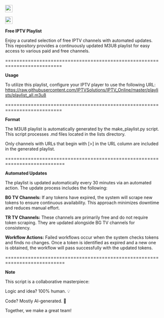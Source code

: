 
[<img src="https://hatscripts.github.io/circle-flags/flags/bg.svg" width="24">](lists/bulgaria.md)

[<img src="https://hatscripts.github.io/circle-flags/flags/tr.svg" width="24">](lists/turkey.md)

**Free IPTV Playlist**

Enjoy a curated selection of free IPTV channels with automated updates. 
This repository provides a continuously updated M3U8 playlist for easy access to various paid and free channels.

==========================================================================

**Usage**

To utilize this playlist, configure your IPTV player to use the following URL:
https://raw.githubusercontent.com/IPTVSolutions/IPTV_Online/master/playlists/playlist_all.m3u8

==========================================================================

**Format**

The M3U8 playlist is automatically generated by the make_playlist.py script. This script processes .md files located in the lists directory.

Only channels with URLs that begin with [>] in the URL column are included in the generated playlist.

===========================================================================

**Automated Updates**

The playlist is updated automatically every 30 minutes via an automated action. The update process includes the following:

  **BG TV Channels:** If any tokens have expired, the system will scrape new tokens to ensure continuous availability. This approach minimizes downtime and reduces manual effort.

  **TR TV Channels:** These channels are primarily free and do not require token scraping. They are updated alongside BG TV channels for consistency.

  **Workflow Actions:** Failed workflows occur when the system checks tokens and finds no changes. Once a token is identified as expired and a new one is obtained, the workflow will pass successfully with the updated tokens.

===========================================================================

**Note**

This script is a collaborative masterpiece:

Logic and idea? 100% human. 💡

Code? Mostly AI-generated. 🤖

Together, we make a great team!

